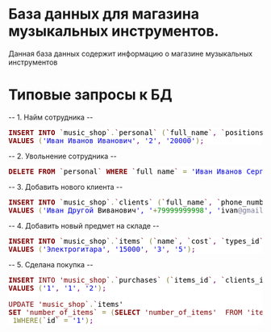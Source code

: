 # База данных для магазина музыкальных инструментов.
Данная база данных содержит информацию о магазине музыкальных инструментов
# Типовые запросы к БД
-- 1. Найм сотрудника --

<pre style="color:#000000;background:#ffffff;"><span style="color:#800000; font-weight:bold; ">INSERT</span> <span style="color:#800000; font-weight:bold; ">INTO</span> <span style="color:#800000; ">`</span><span style="color:#000000; background:#ffffff; ">music_shop</span><span style="color:#800000; ">`</span><span style="color:#808030; ">.</span><span style="color:#800000; ">`</span><span style="color:#000000; background:#ffffff; ">personal</span><span style="color:#800000; ">`</span> <span style="color:#808030; ">(</span><span style="color:#800000; ">`</span><span style="color:#000000; background:#ffffff; ">full_name</span><span style="color:#800000; ">`</span><span style="color:#800080; ">,</span> <span style="color:#800000; ">`</span><span style="color:#000000; background:#ffffff; ">positions_id</span><span style="color:#800000; ">`</span><span style="color:#800080; ">,</span> <span style="color:#800000; ">`</span><span style="color:#000000; background:#ffffff; ">salary</span><span style="color:#800000; ">`</span><span style="color:#808030; ">)</span>
<span style="color:#800000; font-weight:bold; ">VALUES</span> <span style="color:#808030; ">(</span><span style="color:#0000e6; ">'Иван Иванов Иванович'</span><span style="color:#800080; ">,</span> <span style="color:#0000e6; ">'2'</span><span style="color:#800080; ">,</span> <span style="color:#0000e6; ">'20000'</span><span style="color:#808030; ">)</span><span style="color:#800080; ">;</span>
</pre>


-- 2. Увольнение сотрудника --

<pre style="color:#000000;background:#ffffff;"><span style="color:#800000; font-weight:bold; ">DELETE</span> <span style="color:#800000; font-weight:bold; ">FROM</span> <span style="color:#800000; ">`</span><span style="color:#000000; background:#ffffff; ">personal</span><span style="color:#800000; ">`</span> <span style="color:#800000; font-weight:bold; ">WHERE</span> <span style="color:#800000; ">`</span><span style="color:#000000; background:#ffffff; ">full_name</span><span style="color:#800000; ">`</span> <span style="color:#808030; ">=</span> <span style="color:#0000e6; ">'Иван Иванов Сергеевич'</span><span style="color:#800080; ">;</span>
</pre>


-- 3. Добавить нового клиента --

<pre style="color:#000000;background:#ffffff;"><span style="color:#800000; font-weight:bold; ">INSERT</span> <span style="color:#800000; font-weight:bold; ">INTO</span> <span style="color:#800000; ">`</span><span style="color:#000000; background:#ffffff; ">music_shop</span><span style="color:#800000; ">`</span><span style="color:#808030; ">.</span><span style="color:#800000; ">`</span><span style="color:#000000; background:#ffffff; ">clients</span><span style="color:#800000; ">`</span> <span style="color:#808030; ">(</span><span style="color:#800000; ">`</span><span style="color:#000000; background:#ffffff; ">full_name</span><span style="color:#800000; ">`</span><span style="color:#800080; ">,</span> <span style="color:#800000; ">`</span><span style="color:#000000; background:#ffffff; ">phone_number</span><span style="color:#800000; ">`</span><span style="color:#800080; ">,</span> <span style="color:#800000; ">`</span><span style="color:#000000; background:#ffffff; ">email</span><span style="color:#800000; ">`</span><span style="color:#808030; ">)</span>
<span style="color:#800000; font-weight:bold; ">VALUES</span> <span style="color:#808030; ">(</span><span style="color:#0000e6; ">'Иван </span><span style="color:#0f69ff; "></span><span style="color:#0000e6; ">Другой </span>Виванович<span style="color:#0000e6; ">', '</span><span style="color:#808030; ">+</span><span style="color:#008c00; ">79999999998</span><span style="color:#0000e6; ">', '</span>ivan<span style="color:#797997; ">@gmail</span><span style="color:#808030; ">.</span>com<span style="color:#0000e6; ">');</span>
</pre>


-- 4. Добавить новый предмет на складе --

<pre style="color:#000000;background:#ffffff;"><span style="color:#800000; font-weight:bold; ">INSERT</span> <span style="color:#800000; font-weight:bold; ">INTO</span> <span style="color:#800000; ">`</span><span style="color:#000000; background:#ffffff; ">music_shop</span><span style="color:#800000; ">`</span><span style="color:#808030; ">.</span><span style="color:#800000; ">`</span><span style="color:#000000; background:#ffffff; ">items</span><span style="color:#800000; ">`</span> <span style="color:#808030; ">(</span><span style="color:#800000; ">`</span><span style="color:#000000; background:#ffffff; ">name</span><span style="color:#800000; ">`</span><span style="color:#800080; ">,</span> <span style="color:#800000; ">`</span><span style="color:#000000; background:#ffffff; ">cost</span><span style="color:#800000; ">`</span><span style="color:#800080; ">,</span> <span style="color:#800000; ">`</span><span style="color:#000000; background:#ffffff; ">types_id</span><span style="color:#800000; ">`</span><span style="color:#800080; ">,</span> <span style="color:#800000; ">`</span><span style="color:#000000; background:#ffffff; ">number_of_items</span><span style="color:#800000; ">`</span><span style="color:#808030; ">)</span>
<span style="color:#800000; font-weight:bold; ">VALUES</span> <span style="color:#808030; ">(</span><span style="color:#0000e6; ">'Электрогитара'</span><span style="color:#800080; ">,</span> <span style="color:#0000e6; ">'15000'</span><span style="color:#800080; ">,</span> <span style="color:#0000e6; ">'3'</span><span style="color:#800080; ">,</span> <span style="color:#0000e6; ">'5'</span><span style="color:#808030; ">)</span><span style="color:#800080; ">;</span>
</pre>

-- 5. Сделана покупка --

<pre style="color:#000000;background:#ffffff;"><span style="color:#800000; font-weight:bold; ">INSERT</span> <span style="color:#800000; ">INTO 'music_shop</span><span style="color:#000000; background:#ffffff; "></span><span style="color:#800000; ">`</span><span style="color:#808030; ">.</span><span style="color:#800000; ">`</span><span style="color:#000000; background:#ffffff; ">purchases</span><span style="color:#800000; ">`</span> <span style="color:#808030; ">(</span><span style="color:#800000; ">`</span><span style="color:#000000; background:#ffffff; ">items_id</span><span style="color:#800000; ">`</span><span style="color:#800080; ">,</span> <span style="color:#800000; ">`</span><span style="color:#000000; background:#ffffff; ">clients_id</span><span style="color:#800000; ">`</span><span style="color:#800080; ">,</span> <span style="color:#800000; ">`</span><span style="color:#000000; background:#ffffff; ">personal_id</span><span style="color:#800000; ">`</span><span style="color:#808030; ">)</span>
<span style="color:#800000; font-weight:bold; ">VALUES</span> <span style="color:#808030; ">(</span><span style="color:#0000e6; ">'1'</span><span style="color:#800080; ">,</span> <span style="color:#0000e6; ">'1'</span><span style="color:#800080; ">,</span> <span style="color:#0000e6; ">'2'</span><span style="color:#808030; ">)</span><span style="color:#800080; ">;</span>

<span style="color:#800000; ">UPDATE 'music_shop</span><span style="color:#000000; background:#ffffff; "></span><span style="color:#800000; ">`</span><span style="color:#808030; ">.</span><span style="color:#800000; ">`</span><span style="color:#000000; background:#ffffff; ">items'</span>
<span style="color:#800000; font-weight:bold; ">SET</span> <span style="color:#800000; ">'number_of_items</span><span style="color:#000000; background:#ffffff; "></span><span style="color:#800000; ">`</span> <span style="color:#808030; ">=</span> <span style="color:#808030; ">(</span><span style="color:#800000; font-weight:bold; ">SELECT</span> <span style="color:#800000; "></span><span style="color:#000000; background:#ffffff; "></span><span style="color:#800000; ">'number_of_items'</span> <span style="color:#800000; font-weight:bold; "></span> <span style="color:#800000; ">FROM </span><span style="color:#000000; background:#ffffff; "></span><span style="color:#800000; ">'items'</span> <span style="color:#800000; font-weight:bold; "></span> <span style="color:#800000; ">WHERE '</span><span style="color:#000000; background:#ffffff; "></span><span style="color:#800000; ">id`</span> <span style="color:#808030; ">=</span> <span style="color:#0000e6; ">'1'</span><span style="color:#808030; ">)</span> <span style="color:#808030; ">-</span> <span style="color:#008c00; "></span>
<span style="color:#800000; font-weight:bold; "></span> <span style="color:#808030; ">1WHERE(</span><span style="color:#800000; ">`</span><span style="color:#000000; background:#ffffff; ">id</span><span style="color:#800000; ">`</span> <span style="color:#808030; ">=</span> <span style="color:#0000e6; ">'1'</span><span style="color:#808030; ">)</span><span style="color:#800080; ">;</span>
</pre>

